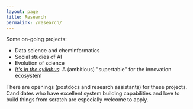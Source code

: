 ```yaml
---
layout: page
title: Research
permalink: /research/
---
```


Some on-going projects:

* Data science and cheminformatics
* Social studies of AI
* Evolution of science
* [*It's in the syllabus*](https://thesyllabus.io/): A (ambitious) "supertable" for the innovation ecosystem

There are openings (postdocs and research assistants) for these projects. Candidates who have excellent system building capabilities and love to build things from scratch are especially welcome to apply.
